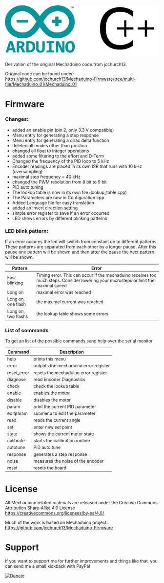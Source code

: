 ![image](https://github.com/Kaiwol1990/Mechaduino/blob/dev/images/arduino.png)

Derivation of the original Mechaduino code from jcchurch13.

Original code can be found under: https://github.com/jcchurch13/Mechaduino-Firmware/tree/multi-file/Mechaduino_01/Mechaduino_01

# Firmware
### Changes:

- added an enable pin (pin 2, only 3.3 V compatible)
- Menu entry for generating a step response
- Menu entry for generating a dirac delta function
- deleted all modes other than position 
- changed all float to integer operations
- added some filtering to the effort and D-Term
- Changed the frequency of the PID loop to 5 kHz
- Encoder readings are placed in its own ISR that runs with 10 kHz (oversampling)
- maximal step frequency = 40 kHz
- changed the PWM resolution from 8 bit to 9 bit
- PID auto tuning
- The lookup table is now in its own file (lookup_table.cpp)
- The Parameters are now in Configuration.cpp
- Added Language file for easy translation
- added an invert direction setting
- simple error register to save if an error occurred
- LED shows errors by different blinking patterns

### LED blink pattern:
If an error occures the led will switch from constant on to different patterns. These patterns are separated from each other by a longer pause. After this pause one pattern will be shown and then after the pause the next pattern will be shown.

|Pattern| Error|
|-------|------|
|Fast blinking | Timing error. This can occur if the mechaduino receives too much steps. Consider lowering your microsteps or limit the maximal speed|
|Long on | maximal error was reached|
|Long on, one flash | the maximal current was reached|
|Long on, two flashs | the lookup table shows some errors|


### List of commands
To get an list of the possible commands send help over the serial monitor

|Command|Description|
|-------|-----------|
|help | prints this menu|
|error | outputs the mechaduino error register|
|reset_error | resets the mechaduino error register|
|diagnose | read Encoder Diagnostics|
|check | check the lookup table|
|enable | enables the motor|
|disable | disables the motor|
|param | print the current PID parameter|
|editparam | submenu to edit the parameter|
|read | reads the current angle|
|set | enter new set point|
|state | shows the current motor state|
|calibrate | starts the calibration routine|
|autotune | PID auto tune|
|response | generates a step response|
|noise | measures the noise of the encoder|
|reset | resets the board|

# License
All Mechaduino related materials are released under the Creative Commons Attribution Share-Alike 4.0 License
https://creativecommons.org/licenses/by-sa/4.0/

Much of the work is based on Mechaduino project:
https://github.com/jcchurch13/Mechaduino-Firmware


# Support
If you want to support me for further improvements and things like that, you can send me a small kickback with PayPal

[![Donate](https://img.shields.io/badge/Donate-PayPal-green.svg)](https://www.paypal.com/cgi-bin/webscr?cmd=_s-xclick&hosted_button_id=64GHBDR3Z55JE)

